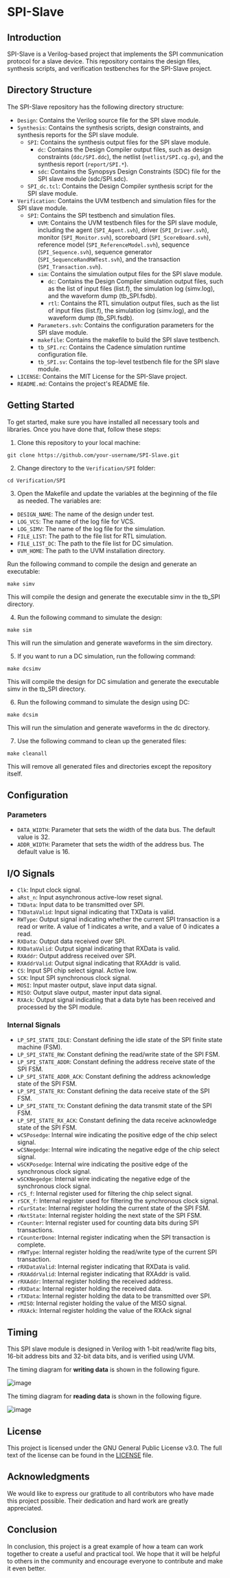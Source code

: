# SPI-Slave

## Introduction

SPI-Slave is a Verilog-based project that implements the SPI communication protocol for a slave device. This repository contains the design files, synthesis scripts, and verification testbenches for the SPI-Slave project. 

## Directory Structure

The SPI-Slave repository has the following directory structure:

- `Design`: Contains the Verilog source file for the SPI slave module.
- `Synthesis`: Contains the synthesis scripts, design constraints, and synthesis reports for the SPI slave module.
  - `SPI`: Contains the synthesis output files for the SPI slave module.
    - `dc`: Contains the Design Compiler output files, such as design constraints (`ddc/SPI.ddc`), the netlist (`netlist/SPI.cg.gv`), and the synthesis report (`report/SPI.*`).
    - `sdc`: Contains the Synopsys Design Constraints (SDC) file for the SPI slave module (sdc/SPI.sdc).
   - `SPI_dc.tcl`: Contains the Design Compiler synthesis script for the SPI slave module.
- `Verification`: Contains the UVM testbench and simulation files for the SPI slave module.
  - `SPI`: Contains the SPI testbench and simulation files.
    - `UVM`: Contains the UVM testbench files for the SPI slave module, including the agent (`SPI_Agent.svh`), driver (`SPI_Driver.svh`), monitor (`SPI_Monitor.svh`), scoreboard (`SPI_ScoreBoard.svh`), reference model (`SPI_ReferenceModel.svh`), sequence (`SPI_Sequence.svh`), sequence generator (`SPI_SequenceRandRWTest.svh`), and the transaction (`SPI_Transaction.svh`).
    - `sim`: Contains the simulation output files for the SPI slave module.
      - `dc`: Contains the Design Compiler simulation output files, such as the list of input files (list.f), the simulation log (simv.log), and the waveform dump (tb_SPI.fsdb).
      - `rtl`: Contains the RTL simulation output files, such as the list of input files (list.f), the simulation log (simv.log), and the waveform dump (tb_SPI.fsdb).
    - `Parameters.svh`: Contains the configuration parameters for the SPI slave module.
    - `makefile`: Contains the makefile to build the SPI slave testbench.
    - `tb_SPI.rc`: Contains the Cadence simulation runtime configuration file.
    - `tb_SPI.sv`: Contains the top-level testbench file for the SPI slave module.
- `LICENSE`: Contains the MIT License for the SPI-Slave project.
- `README.md`: Contains the project's README file.

## Getting Started

To get started, make sure you have installed all necessary tools and libraries. Once you have done that, follow these steps:

1. Clone this repository to your local machine:

```
git clone https://github.com/your-username/SPI-Slave.git
```

2. Change directory to the `Verification/SPI` folder:

```
cd Verification/SPI
```

3. Open the Makefile and update the variables at the beginning of the file as needed. The variables are:
  - `DESIGN_NAME`: The name of the design under test.
  - `LOG_VCS`: The name of the log file for VCS.
  - `LOG_SIMV`: The name of the log file for the simulation.
  - `FILE_LIST`: The path to the file list for RTL simulation.
  - `FILE_LIST_DC`: The path to the file list for DC simulation.
  - `UVM_HOME`: The path to the UVM installation directory.
 
Run the following command to compile the design and generate an executable:

```
make simv
```

This will compile the design and generate the executable simv in the tb_SPI directory.

4. Run the following command to simulate the design:

```
make sim
```

This will run the simulation and generate waveforms in the sim directory.

5. If you want to run a DC simulation, run the following command:

```
make dcsimv
```

This will compile the design for DC simulation and generate the executable simv in the tb_SPI directory.

6. Run the following command to simulate the design using DC:

```
make dcsim
```

This will run the simulation and generate waveforms in the dc directory.

7. Use the following command to clean up the generated files:

```
make cleanall
```

This will remove all generated files and directories except the repository itself.

## Configuration

### Parameters

- `DATA_WIDTH`: Parameter that sets the width of the data bus. The default value is 32.
- `ADDR_WIDTH`: Parameter that sets the width of the address bus. The default value is 16.

## I/O Signals

- `Clk`: Input clock signal.
- `aRst_n`: Input asynchronous active-low reset signal.
- `TXData`: Input data to be transmitted over SPI.
- `TXDataValid`: Input signal indicating that TXData is valid.
- `RWType`: Output signal indicating whether the current SPI transaction is a read or write. A value of 1 indicates a write, and a value of 0 indicates a read.
- `RXData`: Output data received over SPI.
- `RXDataValid`: Output signal indicating that RXData is valid.
- `RXAddr`: Output address received over SPI.
- `RXAddrValid`: Output signal indicating that RXAddr is valid.
- `CS`: Input SPI chip select signal. Active low.
- `SCK`: Input SPI synchronous clock signal.
- `MOSI`: Input master output, slave input data signal.
- `MISO`: Output slave output, master input data signal.
- `RXAck`: Output signal indicating that a data byte has been received and processed by the SPI module.

### Internal Signals

- `LP_SPI_STATE_IDLE`: Constant defining the idle state of the SPI finite state machine (FSM).
- `LP_SPI_STATE_RW`: Constant defining the read/write state of the SPI FSM.
- `LP_SPI_STATE_ADDR`: Constant defining the address receive state of the SPI FSM.
- `LP_SPI_STATE_ADDR_ACK`: Constant defining the address acknowledge state of the SPI FSM.
- `LP_SPI_STATE_RX`: Constant defining the data receive state of the SPI FSM.
- `LP_SPI_STATE_TX`: Constant defining the data transmit state of the SPI FSM.
- `LP_SPI_STATE_RX_ACK`: Constant defining the data receive acknowledge state of the SPI FSM.
- `wCSPosedge`: Internal wire indicating the positive edge of the chip select signal.
- `wCSNegedge`: Internal wire indicating the negative edge of the chip select signal.
- `wSCKPosedge`: Internal wire indicating the positive edge of the synchronous clock signal.
- `wSCKNegedge`: Internal wire indicating the negative edge of the synchronous clock signal.
- `rCS_f`: Internal register used for filtering the chip select signal.
- `rSCK_f`: Internal register used for filtering the synchronous clock signal.
- `rCurState`: Internal register holding the current state of the SPI FSM.
- `rNxtState`: Internal register holding the next state of the SPI FSM.
- `rCounter`: Internal register used for counting data bits during SPI transactions.
- `rCounterDone`: Internal register indicating when the SPI transaction is complete.
- `rRWType`: Internal register holding the read/write type of the current SPI transaction.
- `rRXDataValid`: Internal register indicating that RXData is valid.
- `rRXAddrValid`: Internal register indicating that RXAddr is valid.
- `rRXAddr`: Internal register holding the received address.
- `rRXData`: Internal register holding the received data.
- `rTXData`: Internal register holding the data to be transmitted over SPI.
- `rMISO`: Internal register holding the value of the MISO signal.
- `rRXAck`: Internal register holding the value of the RXAck signal

## Timing

This SPI slave module is designed in Verilog with 1-bit read/write flag bits, 16-bit address bits and 32-bit data bits, and is verified using UVM.

The timing diagram for **writing data** is shown in the following figure.

![image](https://user-images.githubusercontent.com/3644544/234032498-664857c9-2ead-4948-84c5-a715c665e1fd.png)

The timing diagram for **reading data** is shown in the following figure.

![image](https://user-images.githubusercontent.com/3644544/234032563-a6d8164d-6ff4-40ed-acf7-2965b4f6f3ff.png)

## License

This project is licensed under the GNU General Public License v3.0. The full text of the license can be found in the [LICENSE](LICENSE) file.

## Acknowledgments

We would like to express our gratitude to all contributors who have made this project possible. Their dedication and hard work are greatly appreciated.

## Conclusion

In conclusion, this project is a great example of how a team can work together to create a useful and practical tool. We hope that it will be helpful to others in the community and encourage everyone to contribute and make it even better.
